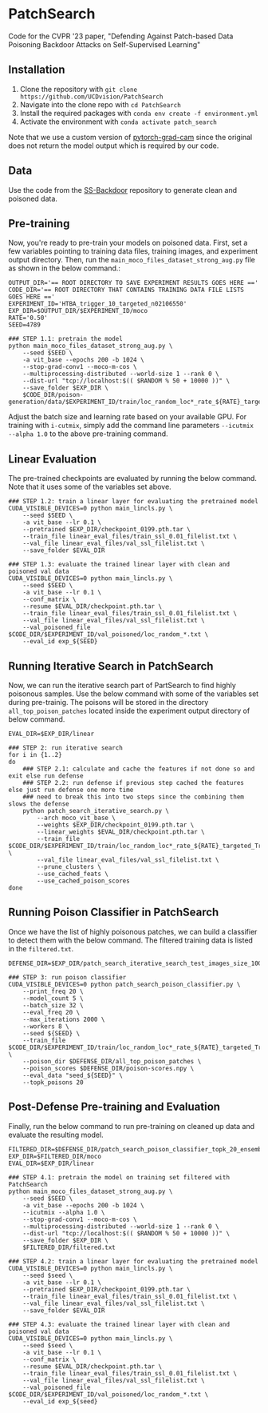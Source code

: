 # PatchSearch
Code for the CVPR '23 paper, "Defending Against Patch-based Data Poisoning Backdoor Attacks on Self-Supervised Learning"

## Installation

1. Clone the repository with `git clone https://github.com/UCDvision/PatchSearch`
2. Navigate into the clone repo with `cd PatchSearch`
3. Install the required packages with `conda env create -f environment.yml`
4. Activate the environment with `conda activate patch_search`

Note that we use a custom version of [pytorch-grad-cam](https://github.com/UCDvision/pytorch-grad-cam)
since the original does not return the model output which is required by our code.

## Data

Use the code from the [SS-Backdoor](https://github.com/UMBCvision/SSL-Backdoor#poison-generation) repository to generate clean and poisoned data.

## Pre-training

Now, you're ready to pre-train your models on poisoned data.
First, set a few variables pointing to training data files, training images, and experiment output directory.
Then, run the `main_moco_files_dataset_strong_aug.py` file as shown in the below command.:

```
OUTPUT_DIR='== ROOT DIRECTORY TO SAVE EXPERIMENT RESULTS GOES HERE =='
CODE_DIR='== ROOT DIRECTORY THAT CONTAINS TRAINING DATA FILE LISTS GOES HERE =='
EXPERIMENT_ID='HTBA_trigger_10_targeted_n02106550'
EXP_DIR=$OUTPUT_DIR/$EXPERIMENT_ID/moco
RATE='0.50'
SEED=4789

### STEP 1.1: pretrain the model
python main_moco_files_dataset_strong_aug.py \
    --seed $SEED \
    -a vit_base --epochs 200 -b 1024 \
    --stop-grad-conv1 --moco-m-cos \
    --multiprocessing-distributed --world-size 1 --rank 0 \
    --dist-url "tcp://localhost:$(( $RANDOM % 50 + 10000 ))" \
    --save_folder $EXP_DIR \
    $CODE_DIR/poison-generation/data/$EXPERIMENT_ID/train/loc_random_loc*_rate_${RATE}_targeted_True_*.txt

```

Adjust the batch size and learning rate based on your available GPU.
For training with `i-cutmix`, simply add the command line parameters `--icutmix --alpha 1.0` to the above pre-training command.

## Linear Evaluation

The pre-trained checkpoints are evaluated by running the below command. Note that it uses some of the variables set above.

```
### STEP 1.2: train a linear layer for evaluating the pretrained model
CUDA_VISIBLE_DEVICES=0 python main_lincls.py \
    --seed $SEED \
    -a vit_base --lr 0.1 \
    --pretrained $EXP_DIR/checkpoint_0199.pth.tar \
    --train_file linear_eval_files/train_ssl_0.01_filelist.txt \
    --val_file linear_eval_files/val_ssl_filelist.txt \
    --save_folder $EVAL_DIR

### STEP 1.3: evaluate the trained linear layer with clean and poisoned val data
CUDA_VISIBLE_DEVICES=0 python main_lincls.py \
    --seed $SEED \
    -a vit_base --lr 0.1 \
    --conf_matrix \
    --resume $EVAL_DIR/checkpoint.pth.tar \
    --train_file linear_eval_files/train_ssl_0.01_filelist.txt \
    --val_file linear_eval_files/val_ssl_filelist.txt \
    --val_poisoned_file $CODE_DIR/$EXPERIMENT_ID/val_poisoned/loc_random_*.txt \
    --eval_id exp_${SEED}
```

## Running Iterative Search in PatchSearch

Now, we can run the iterative search part of PartSearch to find highly poisonous samples.
Use the below command with some of the variables set during pre-trainig.
The poisons will be stored in the directory `all_top_poison_patches` located inside the experiment output directory of below command.

```
EVAL_DIR=$EXP_DIR/linear

### STEP 2: run iterative search
for i in {1..2}
do
    ### STEP 2.1: calculate and cache the features if not done so and exit else run defense
    ### STEP 2.2: run defense if previous step cached the features else just run defense one more time
    ### need to break this into two steps since the combining them slows the defense
    python patch_search_iterative_search.py \
        --arch moco_vit_base \
        --weights $EXP_DIR/checkpoint_0199.pth.tar \
        --linear_weights $EVAL_DIR/checkpoint.pth.tar \
        --train_file $CODE_DIR/$EXPERIMENT_ID/train/loc_random_loc*_rate_${RATE}_targeted_True_*.txt \
        --val_file linear_eval_files/val_ssl_filelist.txt \
        --prune_clusters \
        --use_cached_feats \
        --use_cached_poison_scores
done
```

## Running Poison Classifier in PatchSearch

Once we have the list of highly poisonous patches, we can build a classifier to detect them with the below command.
The filtered training data is listed in the `filtered.txt`.

```
DEFENSE_DIR=$EXP_DIR/patch_search_iterative_search_test_images_size_1000_window_w_60_repeat_patch_1_prune_clusters_True_num_clusters_1000_per_iteration_samples_2_remove_0x25

### STEP 3: run poison classifier
CUDA_VISIBLE_DEVICES=0 python patch_search_poison_classifier.py \
    --print_freq 20 \
    --model_count 5 \
    --batch_size 32 \
    --eval_freq 20 \
    --max_iterations 2000 \
    --workers 8 \
    --seed ${SEED} \
    --train_file $CODE_DIR/$EXPERIMENT_ID/train/loc_random_loc*_rate_${RATE}_targeted_True_*.txt \
    --poison_dir $DEFENSE_DIR/all_top_poison_patches \
    --poison_scores $DEFENSE_DIR/poison-scores.npy \
    --eval_data "seed_${SEED}" \
    --topk_poisons 20
```

## Post-Defense Pre-training and Evaluation

Finally, run the below command to run pre-training on cleaned up data and evaluate the resulting model.

```
FILTERED_DIR=$DEFENSE_DIR/patch_search_poison_classifier_topk_20_ensemble_5_max_iterations_2000_seed_4789
EXP_DIR=$FILTERED_DIR/moco
EVAL_DIR=$EXP_DIR/linear

### STEP 4.1: pretrain the model on training set filtered with PatchSearch
python main_moco_files_dataset_strong_aug.py \
    --seed $SEED \
    -a vit_base --epochs 200 -b 1024 \
    --icutmix --alpha 1.0 \
    --stop-grad-conv1 --moco-m-cos \
    --multiprocessing-distributed --world-size 1 --rank 0 \
    --dist-url "tcp://localhost:$(( $RANDOM % 50 + 10000 ))" \
    --save_folder $EXP_DIR \
    $FILTERED_DIR/filtered.txt

### STEP 4.2: train a linear layer for evaluating the pretrained model
CUDA_VISIBLE_DEVICES=0 python main_lincls.py \
    --seed $seed \
    -a vit_base --lr 0.1 \
    --pretrained $EXP_DIR/checkpoint_0199.pth.tar \
    --train_file linear_eval_files/train_ssl_0.01_filelist.txt \
    --val_file linear_eval_files/val_ssl_filelist.txt \
    --save_folder $EVAL_DIR
                                                                                                                                                                                                            
### STEP 4.3: evaluate the trained linear layer with clean and poisoned val data
CUDA_VISIBLE_DEVICES=0 python main_lincls.py \
    --seed $seed \
    -a vit_base --lr 0.1 \
    --conf_matrix \
    --resume $EVAL_DIR/checkpoint.pth.tar \
    --train_file linear_eval_files/train_ssl_0.01_filelist.txt \
    --val_file linear_eval_files/val_ssl_filelist.txt \
    --val_poisoned_file $CODE_DIR/$EXPERIMENT_ID/val_poisoned/loc_random_*.txt \
    --eval_id exp_${seed}
```
